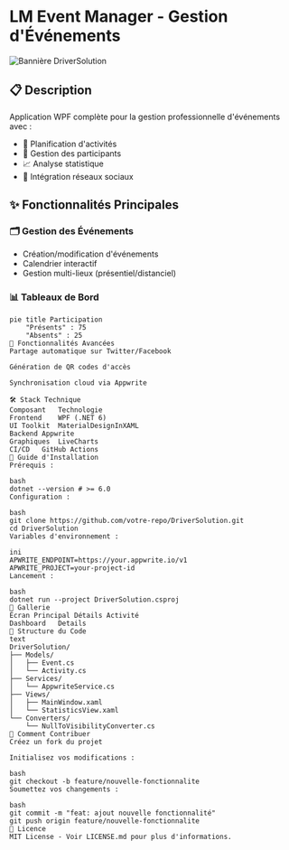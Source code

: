 # LM Event Manager - Gestion d'Événements

![Bannière DriverSolution](screenshots/banner.png)

## 📋 Description

Application WPF complète pour la gestion professionnelle d'événements avec :

- 🎯 Planification d'activités
- 👥 Gestion des participants
- 📈 Analyse statistique
- 🔗 Intégration réseaux sociaux

## ✨ Fonctionnalités Principales

### 🗂 Gestion des Événements
- Création/modification d'événements
- Calendrier interactif
- Gestion multi-lieux (présentiel/distanciel)

### 📊 Tableaux de Bord
```mermaid
pie title Participation
    "Présents" : 75
    "Absents" : 25
🤖 Fonctionnalités Avancées
Partage automatique sur Twitter/Facebook

Génération de QR codes d'accès

Synchronisation cloud via Appwrite

🛠 Stack Technique
Composant	Technologie
Frontend	WPF (.NET 6)
UI Toolkit	MaterialDesignInXAML
Backend	Appwrite
Graphiques	LiveCharts
CI/CD	GitHub Actions
🚀 Guide d'Installation
Prérequis :

bash
dotnet --version # >= 6.0
Configuration :

bash
git clone https://github.com/votre-repo/DriverSolution.git
cd DriverSolution
Variables d'environnement :

ini
APWRITE_ENDPOINT=https://your.appwrite.io/v1
APWRITE_PROJECT=your-project-id
Lancement :

bash
dotnet run --project DriverSolution.csproj
📸 Gallerie
Écran Principal	Détails Activité
Dashboard	Details
📂 Structure du Code
text
DriverSolution/
├── Models/
│   ├── Event.cs
│   └── Activity.cs
├── Services/
│   └── AppwriteService.cs
├── Views/
│   ├── MainWindow.xaml
│   └── StatisticsView.xaml
└── Converters/
    └── NullToVisibilityConverter.cs
🤝 Comment Contribuer
Créez un fork du projet

Initialisez vos modifications :

bash
git checkout -b feature/nouvelle-fonctionnalite
Soumettez vos changements :

bash
git commit -m "feat: ajout nouvelle fonctionnalité"
git push origin feature/nouvelle-fonctionnalite
📜 Licence
MIT License - Voir LICENSE.md pour plus d'informations.
